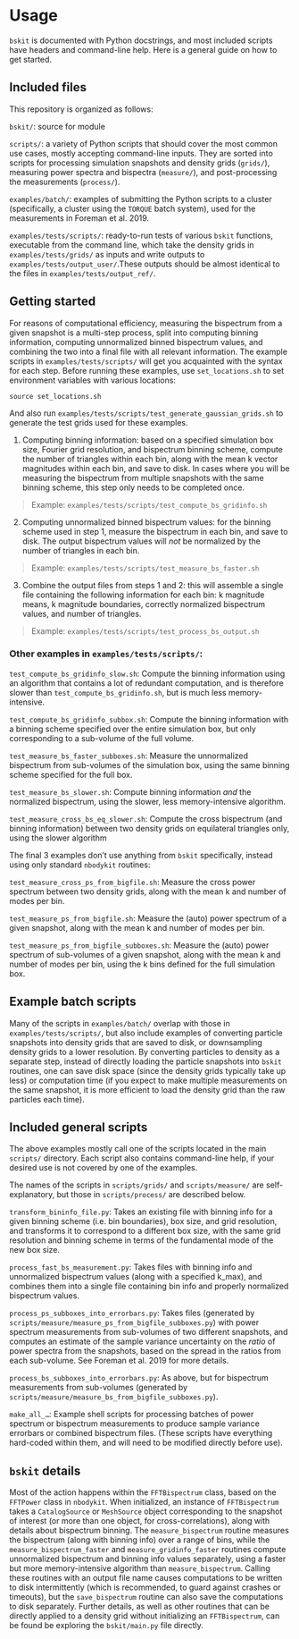 # Usage

`bskit` is documented with Python docstrings, and most included scripts have headers and command-line help. Here is a general guide on how to get started.

## Included files

This repository is organized as follows:

`bskit/`: source for module

`scripts/`: a variety of Python scripts that should cover the most common use cases, mostly accepting command-line inputs. They are sorted into scripts for processing simulation snapshots and density grids (`grids/`), measuring power spectra and bispectra (`measure/`), and post-processing the measurements (`process/`).

`examples/batch/`: examples of submitting the Python scripts to a cluster (specifically, a cluster using the `TORQUE` batch system), used for the measurements in Foreman et al. 2019.

`examples/tests/scripts/`: ready-to-run tests of various `bskit` functions, executable from the command line, which take the density grids in `examples/tests/grids/` as inputs and write outputs to `examples/tests/output_user/`.These outputs should be almost identical to the files in `examples/tests/output_ref/`.

## Getting started

For reasons of computational efficiency, measuring the bispectrum from a given snapshot is a multi-step process, split into computing binning information, computing unnormalized binned bispectrum values, and combining the two into a final file with all relevant information. The example scripts in `examples/tests/scripts/` will get you acquainted with the syntax for each step. Before running these examples, use `set_locations.sh` to set environment variables with various locations:

``
source set_locations.sh
``

And also run `examples/tests/scripts/test_generate_gaussian_grids.sh` to generate the test grids used for these examples.

1. Computing binning information: based on a specified simulation box size, Fourier grid resolution, and bispectrum binning scheme, compute the number of triangles within each bin, along with the mean k vector magnitudes within each bin, and save to disk. In cases where you will be measuring the bispectrum from multiple snapshots with the same binning scheme, this step only needs to be completed once.

> Example: `examples/tests/scripts/test_compute_bs_gridinfo.sh`

2. Computing unnormalized binned bispectrum values: for the binning scheme used in step 1, measure the bispectrum in each bin, and save to disk. The output bispectrum values will *not* be normalized by the number of triangles in each bin.

> Example: `examples/tests/scripts/test_measure_bs_faster.sh`

3. Combine the output files from steps 1 and 2: this will assemble a single file containing the following information for each bin: k magnitude means, k magnitude boundaries, correctly normalized bispectrum values, and number of triangles.

> Example: `examples/tests/scripts/test_process_bs_output.sh`

### Other examples in `examples/tests/scripts/`:

`test_compute_bs_gridinfo_slow.sh`: Compute the binning information using an algorithm that contains a lot of redundant computation, and is therefore slower than `test_compute_bs_gridinfo.sh`, but is much less memory-intensive.

`test_compute_bs_gridinfo_subbox.sh`: Compute the binning information with a binning scheme specified over the entire simulation box, but only corresponding to a sub-volume of the full volume.

`test_measure_bs_faster_subboxes.sh`: Measure the unnormalized bispectrum from sub-volumes of the simulation box, using the same binning scheme specified for the full box.

`test_measure_bs_slower.sh`: Compute binning information *and* the normalized bispectrum, using the slower, less memory-intensive algorithm.

`test_measure_cross_bs_eq_slower.sh`: Compute the cross bispectrum (and binning information) between two density grids on equilateral triangles only, using the slower algorithm

The final 3 examples don’t use anything from `bskit` specifically, instead using only standard `nbodykit` routines:

`test_measure_cross_ps_from_bigfile.sh`: Measure the cross power spectrum between two density grids, along with the mean k and number of modes per bin.

`test_measure_ps_from_bigfile.sh`: Measure the (auto) power spectrum of a given snapshot, along with the mean k and number of modes per bin.

`test_measure_ps_from_bigfile_subboxes.sh`: Measure the (auto) power spectrum of sub-volumes of a given snapshot, along with the mean k and number of modes per bin, using the k bins defined for the full simulation box.


## Example batch scripts

Many of the scripts in `examples/batch/` overlap with those in `examples/tests/scripts/`, but also include examples of converting particle snapshots into density grids that are saved to disk, or downsampling density grids to a lower resolution. By converting particles to density as a separate step, instead of directly loading the particle snapshots into `bskit` routines, one can save disk space (since the density grids typically take up less) or computation time (if you expect to make multiple measurements on the same snapshot, it is more efficient to load the density grid than the raw particles each time).


## Included general scripts

The above examples mostly call one of the scripts located in the main `scripts/` directory. Each script also contains command-line help, if your desired use is not covered by one of the examples.

The names of the scripts in `scripts/grids/` and `scripts/measure/` are self-explanatory, but those in `scripts/process/` are described below.

`transform_bininfo_file.py`: Takes an existing file with binning info for a given binning scheme (i.e. bin boundaries), box size, and grid resolution, and transforms it to correspond to a different box size, with the same grid resolution and binning scheme in terms of the fundamental mode of the new box size.

`process_fast_bs_measurement.py`: Takes files with binning info and unnormalized bispectrum values (along with a specified k_max), and combines them into a single file containing bin info and properly normalized bispectrum values.

`process_ps_subboxes_into_errorbars.py`: Takes files (generated by `scripts/measure/measure_ps_from_bigfile_subboxes.py`) with power spectrum measurements from sub-volumes of two different snapshots, and computes an estimate of the sample variance uncertainty on the *ratio* of power spectra from the snapshots, based on the spread in the ratios from each sub-volume. See Foreman et al. 2019 for more details.

`process_bs_subboxes_into_errorbars.py`: As above, but for bispectrum measurements from sub-volumes (generated by `scripts/measure/measure_bs_from_bigfile_subboxes.py`).

`make_all_…`: Example shell scripts for processing batches of power spectrum or bispectrum measurements to produce sample variance errorbars or combined bispectrum files. (These scripts have everything hard-coded within them, and will need to be modified directly before use).


## `bskit` details

Most of the action happens within the `FFTBispectrum` class, based on the `FFTPower` class in `nbodykit`. When initialized, an instance of `FFTBispectrum` takes a `CatalogSource` or `MeshSource` object corresponding to the snapshot of interest (or more than one object, for cross-correlations), along with details about bispectrum binning. The `measure_bispectrum` routine measures the bispectrum (along with binning info) over a range of bins, while the `measure_bispectrum_faster` and `measure_gridinfo_faster` routines compute unnormalized bispectrum and binning info values separately, using a faster but more memory-intensive algorithm than `measure_bispectrum`. Calling these routines with an output file name causes computations to be written to disk intermittently (which is recommended, to guard against crashes or timeouts), but the `save_bispectrum` routine can also save the computations to disk separately. Further details, as well as other routines that can be directly applied to a density grid without initializing an `FFTBispectrum`, can be found be exploring the `bskit/main.py` file directly.
